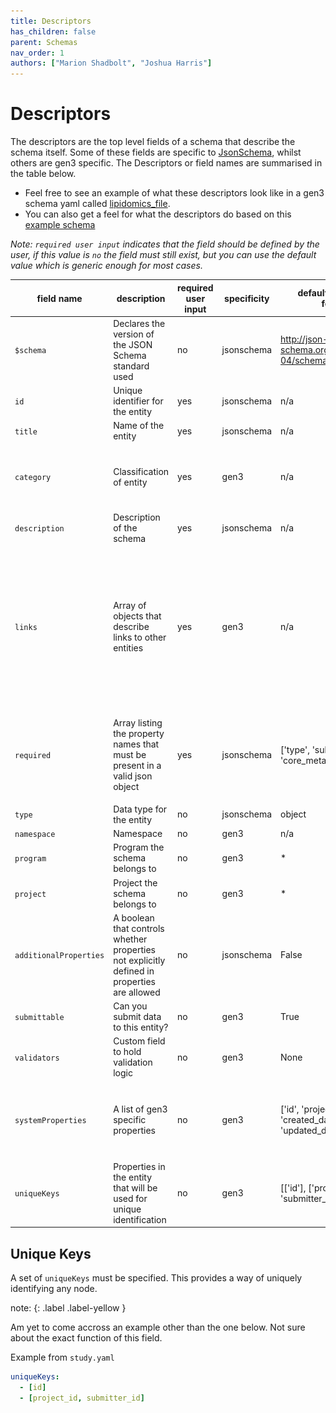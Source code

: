 ```yaml
---
title: Descriptors
has_children: false
parent: Schemas
nav_order: 1
authors: ["Marion Shadbolt", "Joshua Harris"]
---
```


# Descriptors

The descriptors are the top level fields of a schema that describe the schema itself. Some of these fields are specific to [JsonSchema](https://json-schema.org/overview/what-is-jsonschema), whilst others are gen3 specific. The Descriptors or field names are summarised in the table below.

- Feel free to see an example of what these descriptors look like in a gen3 schema yaml called [lipidomics_file](../../examples/schema/yaml/lipidomics_file.yaml).
- You can also get a feel for what the descriptors do based on this [example schema](explainer_schema.yaml)

*Note: `required user input` indicates that the field should be defined by the user, if this value is `no` the field must still exist, but you can use the default value which is generic enough for most cases.*

| field name             | description                                                                                 | required user input | specificity | default value (json format)                                                     | data type                                                                                                                     | yaml example                       |
|------------------------|---------------------------------------------------------------------------------------------|---------------------|-------------|-------------------------------------------------------------------|------------------------------------------------------------------------------------------------------------------------------|-------------------------------------|
| `$schema`              | Declares the version of the JSON Schema standard used                                       | no                  | jsonschema  | http://json-schema.org/draft-04/schema#                             | String                                                                                                                       | http://json-schema.org/draft-04/schema# |
| `id`                   | Unique identifier for the entity                                                            | yes                 | jsonschema  | n/a                                                               | String                                                                                                                       | lipidomics_file                     |
| `title`                | Name of the entity                                                                          | yes                 | jsonschema  | n/a                                                               | String                                                                                                                       | Lipidomics File                     |
| `category`             | Classification of entity                                                                    | yes                 | gen3        | n/a                                                               | Enum ['administrative', 'index_file', 'biospecimen', 'clinical', 'notation', 'data_file', 'analysis', 'experimental_methods'] | data_file                           |
| `description`          | Description of the schema                                                                   | yes                 | jsonschema  | n/a                                                               | String                                                                                                                       | Data file containing lipidomics data |
| `links`                | Array of objects that describe links to other entities                                      | yes                 | gen3        | n/a                                                               | Array                                                                                                                        | ![](img/links.png)                  |
| `required`             | Array listing the property names that must be present in a valid json object                | yes                 | jsonschema  | ['type', 'submitter_id', 'core_metadata_collection']               | Array                                                                                                                        | ![](img/required.png)               |
| `type`                 | Data type for the entity                                                                    | no                  | jsonschema  | object                                                            | String                                                                                                                       | object                              |
| `namespace`            | Namespace                                                                                   | no                  | gen3        | n/a                                                               | String                                                                                                                       | http://commons.heartdata.baker.edu.au/ |
| `program`              | Program the schema belongs to                                                               | no                  | gen3        | *                                                                 | String                                                                                                                       | *                                   |
| `project`              | Project the schema belongs to                                                               | no                  | gen3        | *                                                                 | String                                                                                                                       | *                                   |
| `additionalProperties` | A boolean that controls whether properties not explicitly defined in properties are allowed | no                  | jsonschema  | False                                                             | Bool                                                                                                                         | False                               |
| `submittable`          | Can you submit data to this entity?                                                         | no                  | gen3        | True                                                              | Bool                                                                                                                         | True                                |
| `validators`           | Custom field to hold validation logic                                                       | no                  | gen3        | None                                                              | String                                                                                                                       | None                                |
| `systemProperties`     | A list of gen3 specific properties                                                          | no                  | gen3        | ['id', 'project_id', 'state', 'created_datetime', 'updated_datetime'] | Array                                                                                                                        | ![](img/sysprops.png)               |
| `uniqueKeys`           | Properties in the entity that will be used for unique identification                        | no                  | gen3        | [['id'], ['project_id', 'submitter_id']]                          | Array                                                                                                                        | ![](img/unique.png)                 |


## Unique Keys

A set of `uniqueKeys` must be specified. This provides a way of uniquely identifying any node. 

note:
{: .label .label-yellow }

Am yet to come accross an example other than the one below. Not sure about the exact function of this field.

Example from `study.yaml`

```yaml
uniqueKeys:
  - [id]
  - [project_id, submitter_id]
```